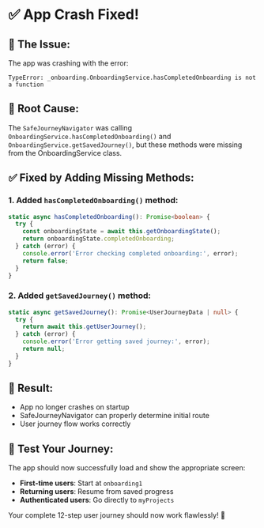 # ✅ App Crash Fixed!

## 🐛 **The Issue:**
The app was crashing with the error:
```
TypeError: _onboarding.OnboardingService.hasCompletedOnboarding is not a function
```

## 🔧 **Root Cause:**
The `SafeJourneyNavigator` was calling `OnboardingService.hasCompletedOnboarding()` and `OnboardingService.getSavedJourney()`, but these methods were missing from the OnboardingService class.

## ✅ **Fixed by Adding Missing Methods:**

### 1. Added `hasCompletedOnboarding()` method:
```typescript
static async hasCompletedOnboarding(): Promise<boolean> {
  try {
    const onboardingState = await this.getOnboardingState();
    return onboardingState.completedOnboarding;
  } catch (error) {
    console.error('Error checking completed onboarding:', error);
    return false;
  }
}
```

### 2. Added `getSavedJourney()` method:
```typescript
static async getSavedJourney(): Promise<UserJourneyData | null> {
  try {
    return await this.getUserJourney();
  } catch (error) {
    console.error('Error getting saved journey:', error);
    return null;
  }
}
```

## 🎯 **Result:**
- App no longer crashes on startup
- SafeJourneyNavigator can properly determine initial route
- User journey flow works correctly

## 🧪 **Test Your Journey:**
The app should now successfully load and show the appropriate screen:
- **First-time users**: Start at `onboarding1`
- **Returning users**: Resume from saved progress  
- **Authenticated users**: Go directly to `myProjects`

Your complete 12-step user journey should now work flawlessly! 🚀